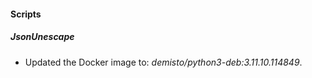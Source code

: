 
#### Scripts

##### JsonUnescape

- Updated the Docker image to: *demisto/python3-deb:3.11.10.114849*.
